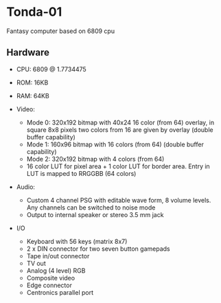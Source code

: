 # Tonda-01
Fantasy computer based on 6809 cpu

## Hardware

* CPU: 6809 @ 1.7734475 
* ROM: 16KB
* RAM: 64KB
* Video: 
  * Mode 0: 320x192 bitmap with 40x24 16 color (from 64) overlay, in square 8x8 pixels two colors from 16 are given by overlay (double buffer capability)
  * Mode 1: 160x96 bitmap  with 16 colors (from 64) (double buffer capability)
  * Mode 2: 320x192 bitmap with 4 colors (from 64)
  * 16 color LUT for pixel area + 1 color LUT for border area. Entry in LUT is mapped to RRGGBB (64 colors) 

* Audio:
  * Custom 4 channel PSG with editable wave form, 8 volume levels. Any channels can be switched to noise mode
  * Output to internal speaker or stereo 3.5 mm jack
* I/O
  * Keyboard with 56 keys (matrix 8x7)
  * 2 x DIN connector for two seven button gamepads 
  * Tape in/out connector
  * TV out 
  * Analog (4 level) RGB
  * Composite video
  * Edge connector
  * Centronics parallel port  
  




